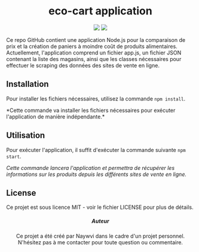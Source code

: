 <h1 align="center">eco-cart application</h1>

<p align="center">
  <img src="https://img.shields.io/badge/language-JavaScript-yellow.svg">
  <img src="https://img.shields.io/badge/license-MIT-blue.svg">
</p>

<p>Ce repo GitHub contient une application Node.js pour la comparaison de prix et la création de paniers à moindre coût de produits alimentaires. Actuellement, l'application comprend un fichier app.js, un fichier JSON contenant la liste des magasins, ainsi que les classes nécessaires pour effectuer le scraping des données des sites de vente en ligne.</p>

<h2>Installation</h2>

<p>Pour installer les fichiers nécessaires, utilisez la commande <code>npm install</code>.</p>
*Cette commande va installer les fichiers nécessaires pour exécuter l'application de manière indépendante.*

<h2>Utilisation</h2>
Pour exécuter l'application, il suffit d'exécuter la commande suivante <code>npm start</code>.

*Cette commande lancera l'application et permettra de récupérer les informations sur les produits depuis les différents sites de vente en ligne.*

<h2>License</h2>

<p>Ce projet est sous licence MIT - voir le fichier LICENSE pour plus de détails.</p>

<h5 align="center">Auteur</h5>

<p align="center">Ce projet a été créé par Naywvi dans le cadre d'un projet personnel. N'hésitez pas à me contacter pour toute question ou commentaire.</p>
